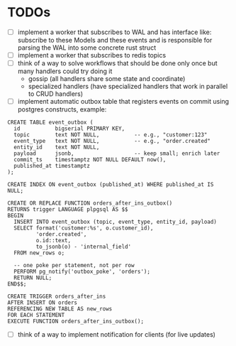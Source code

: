 # TODOs

- [ ] implement a worker that subscribes to WAL and has interface like: subscribe to these Models and these events and is responsible for parsing the WAL into some concrete rust struct
- [ ] implement a worker that subscribes to redis topics
- [ ] think of a way to solve workflows that should be done only once but many handlers could try doing it
    - gossip (all handlers share some state and coordinate)
    - specialized handlers (have specialized handlers that work in parallel to CRUD handlers)
- [ ] implement automatic outbox table that registers events on commit using postgres constructs, example:
```pgsql
CREATE TABLE event_outbox (
  id           bigserial PRIMARY KEY,
  topic        text NOT NULL,           -- e.g., "customer:123"
  event_type   text NOT NULL,           -- e.g., "order.created"
  entity_id    text NOT NULL,
  payload      jsonb,                   -- keep small; enrich later
  commit_ts    timestamptz NOT NULL DEFAULT now(),
  published_at timestamptz
);

CREATE INDEX ON event_outbox (published_at) WHERE published_at IS NULL;

CREATE OR REPLACE FUNCTION orders_after_ins_outbox()
RETURNS trigger LANGUAGE plpgsql AS $$
BEGIN
  INSERT INTO event_outbox (topic, event_type, entity_id, payload)
  SELECT format('customer:%s', o.customer_id),
         'order.created',
         o.id::text,
         to_jsonb(o) - 'internal_field'
  FROM new_rows o;

  -- one poke per statement, not per row
  PERFORM pg_notify('outbox_poke', 'orders');
  RETURN NULL;
END$$;

CREATE TRIGGER orders_after_ins
AFTER INSERT ON orders
REFERENCING NEW TABLE AS new_rows
FOR EACH STATEMENT
EXECUTE FUNCTION orders_after_ins_outbox();
```
- [ ] think of a way to implement notification for clients (for live updates)
